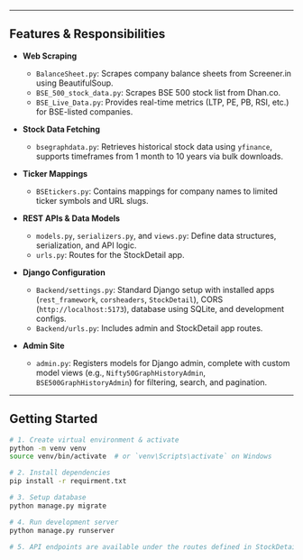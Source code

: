 
---

##  Features & Responsibilities

- **Web Scraping**  
  - `BalanceSheet.py`: Scrapes company balance sheets from Screener.in using BeautifulSoup.  
  - `BSE_500_stock_data.py`: Scrapes BSE 500 stock list from Dhan.co.  
  - `BSE_Live_Data.py`: Provides real-time metrics (LTP, PE, PB, RSI, etc.) for BSE-listed companies.

- **Stock Data Fetching**  
  - `bsegraphdata.py`: Retrieves historical stock data using `yfinance`, supports timeframes from 1 month to 10 years via bulk downloads.

- **Ticker Mappings**  
  - `BSEtickers.py`: Contains mappings for company names to limited ticker symbols and URL slugs.

- **REST APIs & Data Models**  
  - `models.py`, `serializers.py`, and `views.py`: Define data structures, serialization, and API logic.
  - `urls.py`: Routes for the StockDetail app.

- **Django Configuration**  
  - `Backend/settings.py`: Standard Django setup with installed apps (`rest_framework`, `corsheaders`, `StockDetail`), CORS (`http://localhost:5173`), database using SQLite, and development configs.
  - `Backend/urls.py`: Includes admin and StockDetail app routes.

- **Admin Site**  
  - `admin.py`: Registers models for Django admin, complete with custom model views (e.g., `Nifty50GraphHistoryAdmin`, `BSE500GraphHistoryAdmin`) for filtering, search, and pagination.

---

##  Getting Started

```bash
# 1. Create virtual environment & activate
python -m venv venv
source venv/bin/activate  # or `venv\Scripts\activate` on Windows

# 2. Install dependencies
pip install -r requirment.txt

# 3. Setup database
python manage.py migrate

# 4. Run development server
python manage.py runserver

# 5. API endpoints are available under the routes defined in StockDetail/urls.py
